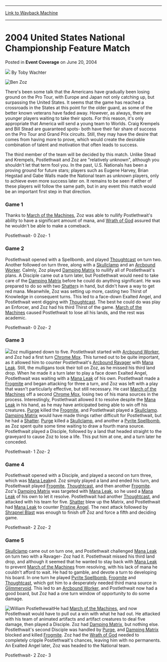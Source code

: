 
---
[Link to Wayback Machine](https://web.archive.org/web/20211027005737/https://magic.wizards.com/en/articles/archive/event-coverage/2004-united-states-national-championship-feature-match-2004-06-20-0)

[_metadata_:author]:- "Toby Wachter"
[_metadata_:description]:- "There's been some talk that the Americans have gradually been losing ground on the Pro Tour, with Europe and Japan not only catching up, but surpassing the United States. It seems that the game has reached a crossroads in the States at this point for the older guard, as some of the better known veterans have faded away. However, as always, there are younger players waiting to"
[_metadata_:generator]:- "Drupal 7 (http://drupal.org)"
[_metadata_:node]:- "585356"
[_metadata_:publish_date]:- "2004-06-20"
[_metadata_:source]:- "div-main-content"
[_metadata_:title]:- "2004 United States National Championship Feature Match"
[_metadata_:wayback_capture_timestamp]:- "2021-10-27 00:57:37"
[_metadata_:wayback_raw_url]:- "https://web.archive.org/web/20211027005737id_/https://magic.wizards.com/en/articles/archive/event-coverage/2004-united-states-national-championship-feature-match-2004-06-20-0"
[_metadata_:wayback_url]:- "https://magic.wizards.com/en/articles/archive/event-coverage/2004-united-states-national-championship-feature-match-2004-06-20-0"
---


2004 United States National Championship Feature Match
======================================================



 Posted in **Event Coverage**
 on June 20, 2004 






![](https://media.magic.wizards.com/styles/auth_small/public/images/person/authorpic_TobyWachter.jpg)
By Toby Wachter












![Ben Zoz](https://media.magic.wizards.com/image_legacy_migration/sideboard/images/usnat04/po_1.jpg)


There's been some talk that the Americans have gradually been losing ground on the Pro Tour, with Europe and Japan not only catching up, but surpassing the United States. It seems that the game has reached a crossroads in the States at this point for the older guard, as some of the better known veterans have faded away. However, as always, there are younger players waiting to take their spots. For this reason, it's only appropriate that America will send a young team to Worlds. Craig Krempels and Bill Stead are guaranteed spots- both have their fair share of success on the Pro Tour and Grand Prix circuits. Still, they may have the desire that comes from having more to prove, which would create the desirable combination of talent and motivation that often leads to success.


The third member of the team will be decided by this match. Unlike Stead and Krempels, Postlethwait and Zoz are "relatively unknown", although you shouldn't let that term fool you. In the past, U.S. Nationals has been a proving ground for future stars; players such as Eugene Harvey, Brian Hegstad and Gabe Walls made the National team as unknown players, only to achieve even more success later on. It remains to be seen if either of these players will follow the same path, but in any event this match would be an important first step in that direction.


### Game 1


Thanks to [March of the Machines](https://gatherer.wizards.com/Pages/Card/Details.aspx?name=March+of+the+Machines), Zoz was able to nullify Postlethwait's ability to have a significant amount of mana, and [Wrath of God](https://gatherer.wizards.com/Pages/Card/Details.aspx?name=Wrath+of+God) assured that he wouldn't be able to make a comeback.


Postlethwait- 0 Zoz- 1


### Game 2


Postlethwait opened with a Spellbomb, and played [Thoughtcast](https://gatherer.wizards.com/Pages/Card/Details.aspx?name=Thoughtcast) on turn two. Another followed on turn three, along with a [Skullclamp](https://gatherer.wizards.com/Pages/Card/Details.aspx?name=Skullclamp) and an [Arcbound Worker](https://gatherer.wizards.com/Pages/Card/Details.aspx?name=Arcbound+Worker). Calmly, Zoz played [Damping Matrix](https://gatherer.wizards.com/Pages/Card/Details.aspx?name=Damping+Matrix) to nullify all of Postlethwait's plans. A Disciple came out a turn later, but Postlethwait would need to take care of the [Damping Matrix](https://gatherer.wizards.com/Pages/Card/Details.aspx?name=Damping+Matrix) before he could do anything significant. He was prepared to do so with two [Shatter](https://gatherer.wizards.com/Pages/Card/Details.aspx?name=Shatter)s in hand, but didn't have a way to get red mana. Meanwhile, Zoz was setting up more, casting two Thirst of Knowledge in consequent turns. This led to a face-down Exalted Angel, and Postlethwait went digging with [Thoughtcast](https://gatherer.wizards.com/Pages/Card/Details.aspx?name=Thoughtcast). The best he could do was play an Enforcer, and Zoz had his third Thirst of the game. [March of the Machines](https://gatherer.wizards.com/Pages/Card/Details.aspx?name=March+of+the+Machines) caused Postlethwait to lose all his lands, and the rest was academic.


Postlethwait- 0 Zoz- 2


### Game 3


![](https://media.magic.wizards.com/image_legacy_migration/sideboard/images/usnat04/po_2.jpg)Zoz mulliganed down to five. Postlethwait started with [Arcbound Worker](https://gatherer.wizards.com/Pages/Card/Details.aspx?name=Arcbound+Worker), and Zoz had a first turn [Chrome Mox](https://gatherer.wizards.com/Pages/Card/Details.aspx?name=Chrome+Mox). This turned out to be quite important, as it allowed him to counter Postlethwait's [Arcbound Ravager](https://gatherer.wizards.com/Pages/Card/Details.aspx?name=Arcbound+Ravager) with [Mana Leak](https://gatherer.wizards.com/Pages/Card/Details.aspx?name=Mana+Leak). Still, the mulligans took their toll on Zoz, as he missed his third land drop. When he made it a turn later to play a face down Exalted Angel, Postlethwait was waiting with a [Mana Leak](https://gatherer.wizards.com/Pages/Card/Details.aspx?name=Mana+Leak) of his own. Postlethwait made a [Frogmite](https://gatherer.wizards.com/Pages/Card/Details.aspx?name=Frogmite) and began attacking for three a turn, and Zoz was left with a play that wasn't particularly effective, but still necessary. He cast [March of the Machines](https://gatherer.wizards.com/Pages/Card/Details.aspx?name=March+of+the+Machines) off a second [Chrome Mox](https://gatherer.wizards.com/Pages/Card/Details.aspx?name=Chrome+Mox), losing two of his mana sources in the process. Interestingly, Postlethwait allowed it to resolve despite the [Mana Leak](https://gatherer.wizards.com/Pages/Card/Details.aspx?name=Mana+Leak) in his hand, as he may have anticipated being able to win off his creatures. [Purge](https://gatherer.wizards.com/Pages/Card/Details.aspx?name=Purge) killed the [Frogmite](https://gatherer.wizards.com/Pages/Card/Details.aspx?name=Frogmite), and Postlethwait played a [Skullclamp](https://gatherer.wizards.com/Pages/Card/Details.aspx?name=Skullclamp). [Damping Matrix](https://gatherer.wizards.com/Pages/Card/Details.aspx?name=Damping+Matrix) would have made things rather difficult for Postlethwait, but he had a [Shatter](https://gatherer.wizards.com/Pages/Card/Details.aspx?name=Shatter). [Purge](https://gatherer.wizards.com/Pages/Card/Details.aspx?name=Purge) killed a [Skullclamp](https://gatherer.wizards.com/Pages/Card/Details.aspx?name=Skullclamp), and another a [Pyrite Spellbomb](https://gatherer.wizards.com/Pages/Card/Details.aspx?name=Pyrite+Spellbomb), as Zoz spent quite some time waiting to draw a fourth mana source. Postlethwait played a Disciple, followed by a land that headed straight to the graveyard to cause Zoz to lose a life. This put him at one, and a turn later he conceded.


Postlethwait- 1 Zoz- 2


### Game 4


Postlethwait opened with a Disciple, and played a second on turn three, which was [Mana Leak](https://gatherer.wizards.com/Pages/Card/Details.aspx?name=Mana+Leak)ed. Zoz simply played a land and ended his turn, and Postlethwait played [Frogmite](https://gatherer.wizards.com/Pages/Card/Details.aspx?name=Frogmite), [Thoughtcast](https://gatherer.wizards.com/Pages/Card/Details.aspx?name=Thoughtcast), and then another [Frogmite](https://gatherer.wizards.com/Pages/Card/Details.aspx?name=Frogmite). Zoz's [Damping Matrix](https://gatherer.wizards.com/Pages/Card/Details.aspx?name=Damping+Matrix) was targeted with [Mana Leak](https://gatherer.wizards.com/Pages/Card/Details.aspx?name=Mana+Leak), so he used a [Mana Leak](https://gatherer.wizards.com/Pages/Card/Details.aspx?name=Mana+Leak) of his own to let it resolve. Postlethwait had another [Thoughtcast](https://gatherer.wizards.com/Pages/Card/Details.aspx?name=Thoughtcast), and attacked with his team for five. [Shatter](https://gatherer.wizards.com/Pages/Card/Details.aspx?name=Shatter) blew up the Matrix, and Postlethwait had [Mana Leak](https://gatherer.wizards.com/Pages/Card/Details.aspx?name=Mana+Leak) to counter [Pristine Angel](https://gatherer.wizards.com/Pages/Card/Details.aspx?name=Pristine+Angel). The next attack followed by [Shrapnel Blast](https://gatherer.wizards.com/Pages/Card/Details.aspx?name=Shrapnel+Blast) was enough to finish off Zoz and force a fifth and deciding game.


Postlethwait- 2 Zoz- 2


### Game 5


[Skullclamp](https://gatherer.wizards.com/Pages/Card/Details.aspx?name=Skullclamp) came out on turn one, and Postlethwait challenged [Mana Leak](https://gatherer.wizards.com/Pages/Card/Details.aspx?name=Mana+Leak) on turn two with a Ravager- Zoz had it. Postlethwait missed his third land drop, and although it seemed that he wanted to stay back with [Mana Leak](https://gatherer.wizards.com/Pages/Card/Details.aspx?name=Mana+Leak) to prevent [March of the Machines](https://gatherer.wizards.com/Pages/Card/Details.aspx?name=March+of+the+Machines) from resolving, with his lack of mana he couldn't afford to wait. He had to gamble, and devote a turn to developing his board. In one turn he played [Pyrite Spellbomb](https://gatherer.wizards.com/Pages/Card/Details.aspx?name=Pyrite+Spellbomb), [Frogmite](https://gatherer.wizards.com/Pages/Card/Details.aspx?name=Frogmite) and [Thoughtcast](https://gatherer.wizards.com/Pages/Card/Details.aspx?name=Thoughtcast), which got him to a desperately needed third mana source in [Glimmervoid](https://gatherer.wizards.com/Pages/Card/Details.aspx?name=Glimmervoid). This led to an [Arcbound Worker](https://gatherer.wizards.com/Pages/Card/Details.aspx?name=Arcbound+Worker), and Postlethwait now had a good board, but Zoz had a one turn window of opportunity to do some damage.


![William Postlethewait](https://media.magic.wizards.com/image_legacy_migration/sideboard/images/usnat04/po_3.jpg)He had [March of the Machines](https://gatherer.wizards.com/Pages/Card/Details.aspx?name=March+of+the+Machines), and now Postlethwait would have to pull out a win with what he had out. He attacked with his team of animated artifacts and artifact creatures to deal five damage, then played a Disciple. Zoz had [Damping Matrix](https://gatherer.wizards.com/Pages/Card/Details.aspx?name=Damping+Matrix), but nothing else. Postlethwait's second Disciple was handled by [Purge](https://gatherer.wizards.com/Pages/Card/Details.aspx?name=Purge), and [Damping Matrix](https://gatherer.wizards.com/Pages/Card/Details.aspx?name=Damping+Matrix) blocked and killed [Frogmite](https://gatherer.wizards.com/Pages/Card/Details.aspx?name=Frogmite). Zoz had the [Wrath of God](https://gatherer.wizards.com/Pages/Card/Details.aspx?name=Wrath+of+God) needed to completely cripple Postlethwait's chances, leaving him with no permanents. An Exalted Angel later, Zoz was headed to the National team.


Postlethwait- 2 Zoz- 3








